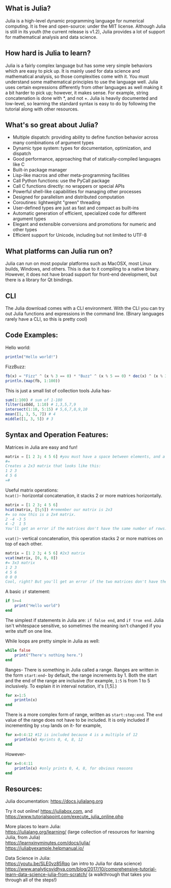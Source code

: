 ## What is Julia?
Julia is a high-level dynamic programming language for numerical computing. It is free and open-source: under the MIT license.
Although Julia is still in its youth (the current release is v1.2), Julia provides a lot of support for mathematical analysis and data science.

## How hard is Julia to learn?
Julia is a fairly complex language but has some very simple behaviors which are easy to pick up. It is mainly used for data science and mathematical analysis, so those complexities come with it. You must understand some mathematical principles to use the language well. Julia uses certain expressions differently from other languages as well making it a bit harder to pick up; however, it makes sense. For example, string concatenation is done with \*, and not +. Julia is heavily documented and low-level, so learning the standard syntax is easy to do by following the tutorial along with other resources.

## What's so great about Julia?

- Multiple dispatch: providing ability to define function behavior across many combinations of argument types
- Dynamic type system: types for documentation, optimization, and dispatch
- Good performance, approaching that of statically-compiled languages like C
- Built-in package manager
- Lisp-like macros and other meta-programming facilities
- Call Python functions: use the PyCall package
- Call C functions directly: no wrappers or special APIs
- Powerful shell-like capabilities for managing other processes
- Designed for parallelism and distributed computation
- Coroutines: lightweight "green" threading
- User-defined types are just as fast and compact as built-ins
- Automatic generation of efficient, specialized code for different argument types
- Elegant and extensible conversions and promotions for numeric and other types
- Efficient support for Unicode, including but not limited to UTF-8

## What platforms can Julia run on?
Julia can run on most popular platforms such as MacOSX, most Linux builds, Windows, and others. This is due to it compiling to a native binary. However, it does not have broad support for front-end development, but there is a library for Qt bindings.

## CLI
The Julia download comes with a CLI environment. With the CLI you can try out Julia functions and expressions in the command line. (Binary languages rarely have a CLI, so this is pretty cool)

## Code Examples:
Hello world:

```julia
println("Hello world!")
```

FizzBuzz:

```julia
fb(x) = "Fizz" ^ (x % 3 == 0) * "Buzz" ^ (x % 5 == 0) * dec(x) ^ (x % 3 != 0 && x % 5 != 0)
println.(map(fb, 1:100))
```

This is just a small list of collection tools Julia has-

```julia
sum(1:100) # sum of 1-100
filter(isOdd, 1:10) # 1,3,5,7,9
intersect(1:10, 5:15) # 5,6,7,8,9,10
mean([1, 3, 5, 7]) # 4
middle([1, 3, 5]) # 3
```

## Syntax and Operation Features:

Matrices in Julia are easy and fun!

```julia
matrix = [1 2 3; 4 5 6] #you must have a space between elements, and a semicolon between the rows
#=
Creates a 2x3 matrix that looks like this:
1 2 3
4 5 6
=#
```

Useful matrix operations:  
`hcat()`- horizontal concatenation, it stacks 2 or more matrices horizontally.

```julia
matrix = [1 2 3; 4 5 6]
hcat(matrix, [5;5]) #remember our matrix is 2x3
#= so now this is a 2x4 matrix.
2 -4 -3 5
4 -2  1 5
You'll get an error if the matrices don't have the same number of rows. =#
```

`vcat()`- vertical concatenation, this operation stacks 2 or more matrices on top of each other.

```julia
matrix = [1 2 3; 4 5 6] #2x3 matrix
vcat(matrix, [0, 0, 0])
#= 3x3 matrix
1 2 3
4 5 6
0 0 0
Cool, right? But you'll get an error if the two matrices don't have the same number of columns. =#
```

A basic `if` statement:

```julia
if 5>=4
    print("Hello world")
end
```

The simplest if statements in Julia are: `if false end`, and `if true end`.
Julia isn't whitespace sensitive, so sometimes the meaning isn't changed if you write stuff on one line.

While loops are pretty simple in Julia as well:

```julia
while false
    print("There's nothing here.")
end
```

Ranges- There is something in Julia called a range. Ranges are written in the form `start:end`- by default, the range increments by 1. Both the start and the end of the range are inclusive (for example, `1:5` is from 1 to 5 inclusively. To explain it in interval notation, it's [1,5].)

```julia
for x=1:5
    println(x)
end
```

There is a more complex form of range, written as `start:step:end`. The `end` value of the range does not have to be included. It is only included if incrementing by `step` lands on it- for example,

```julia
for x=0:4:12 #12 is included because 4 is a multiple of 12
    println(x) #prints 0, 4, 8, 12
end
```

However-

```julia
for x=0:4:11
    println(x) #only prints 0, 4, 8, for obvious reasons
end
```

## Resources:
Julia documentation: <https://docs.julialang.org>

Try it out online! <https://juliabox.com>, and <https://www.tutorialspoint.com/execute_julia_online.php>

More places to learn Julia:  
<https://julialang.org/learning/> (large collection of resources for learning Julia, from Julia)  
<https://learnxinyminutes.com/docs/julia/>  
<https://juliabyexample.helpmanual.io/>

Data Science in Julia:  
<https://youtu.be/SLE0vz85Rqo> (an intro to Julia for data science)  
<https://www.analyticsvidhya.com/blog/2017/10/comprehensive-tutorial-learn-data-science-julia-from-scratch/> (a walkthrough that takes you through all of the steps!)
